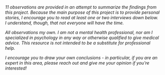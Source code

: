*11 observations are provided in an attempt to summarize the findings from this project. Because the main purpose of this project is to provide personal stories, I encourage you to read at least one or two interviews down below. I understand, though, that not everyone will have the time.* 

*All observations my own. I am not a mental health professional, nor am I specialized in psychology in any way or otherwise qualified to give medical advice. This resource is not intended to be a substitute for professional help.* 

*I encourage you to draw your own conclusions - in particular, if you are an expert in this area, please reach out and give me your opinion if you're interested!*